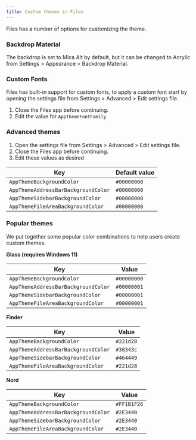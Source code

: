 ```yaml
---
title: Custom themes in Files
---
```


Files has a number of options for customizing the theme.

### Backdrop Material
The backdrop is set to Mica Alt by default, but it can be changed to Acrylic from Settings > Appearance > Backdrop Material.

### Custom Fonts
Files has built-in support for custom fonts, to apply a custom font start by opening the settings file from Settings > Advanced > Edit settings file.
1. Close the Files app before continuing.
2. Edit the value for `AppThemeFontFamily`

### Advanced themes

1. Open the settings file from Settings > Advanced > Edit settings file.
2. Close the Files app before continuing.
3. Edit these values as desired

| Key                                 | Default value       |
| ----------------------------------- | ------------------- |
| `AppThemeBackgroundColor`           | `#00000000`         |
| `AppThemeAddressBarBackgroundColor` | `#00000000`         |
| `AppThemeSidebarBackgroundColor`    | `#00000000`         |
| `AppThemeFileAreaBackgroundColor`   | `#00000000`         |

### Popular themes
We put together some popular color combinations to help users create custom themes.

**Glass (requires Windows 11)**

| Key                                 | Value       |
| ----------------------------------- | ----------- |
| `AppThemeBackgroundColor`           | `#00000000` |
| `AppThemeAddressBarBackgroundColor` | `#00000001` |
| `AppThemeSidebarBackgroundColor`    | `#00000001` |
| `AppThemeFileAreaBackgroundColor`   | `#00000001` |

**Finder**

| Key                                 | Value     |
| ----------------------------------- | --------- |
| `AppThemeBackgroundColor`           | `#221d28` |
| `AppThemeAddressBarBackgroundColor` | `#38343c` |
| `AppThemeSidebarBackgroundColor`    | `#464449` |
| `AppThemeFileAreaBackgroundColor`   | `#221d28` |

**Nord**

| Key                                 | Value       |
| ----------------------------------- | ----------- |
| `AppThemeBackgroundColor`           | `#FF1B1F26` |
| `AppThemeAddressBarBackgroundColor` | `#2E3440`   |
| `AppThemeSidebarBackgroundColor`    | `#2E3440`   |
| `AppThemeFileAreaBackgroundColor`   | `#2E3440`   |
